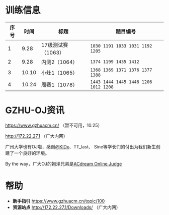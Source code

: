 # 训练信息

| 序号 | 时间 | 标题 | 题目编号 |
| --- | --- | --- | --- |
| 1 | 9.28 | 17级测试赛（1063） | `1030 1191 1033 1031 1192 1205` |
| 2 | 9.28 | 内测2（1064） | `1374 1199 1435 1412` |
| 3 | 10.10 | 小灶1（1065） | `1368 1369 1371 1376 1377 1388` |
| 4 | 10.24 | 周赛1（1078） | `1443 1444 1445 1446 1206 1012 1208` |

# GZHU-OJ资讯

https://www.gzhuacm.cn/ （暂不可用，10.25）

http://172.22.27.1 （广大内网）

广州大学也有OJ啦，感谢[@KIDx](https://github.com/KIDx)、TT_last、 Sine等学长们的付出为我们新生创建了一个良好的环境。

By the way，广大OJ的袍泽兄弟是[ACdream Online Judge](http://acdream.info/)

# 帮助

- **新手指引** https://www.gzhuacm.cn/topic/100
- **资源站点** http://172.22.27.1/Downloads/ （广大内网）
